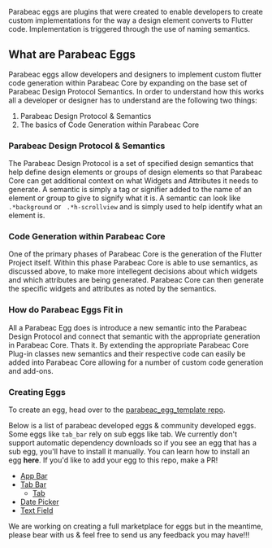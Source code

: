 Parabeac eggs are plugins that were created to enable developers to create custom implementations for the way a design element converts to Flutter code. Implementation is triggered through the use of naming semantics.

## What are Parabeac Eggs
Parabeac eggs allow developers and designers to implement custom flutter code generation within Parabeac Core by expanding on the base set of Parabeac Design Protocol Semantics. In order to understand how this works all a developer or designer has to understand are the following two things:
1. Parabeac Design Protocol & Semantics
2. The basics of Code Generation within Parabeac Core

### Parabeac Design Protocol & Semantics 
The Parabeac Design Protocol is a set of specified design semantics that help define design elements or groups of design elements so that Parabeac Core can get additional context on what Widgets and Attributes it needs to generate. A semantic is simply a tag or signifier added to the name of an element or group to give to signify what it is. A semantic can look like ``` .*background``` or ``` .*h-scrollview``` and is simply used to help identify what an element is. 

### Code Generation within Parabeac Core
One of the primary phases of Parabeac Core is the generation of the Flutter Project itself. Within this phase Parabeac Core is able to use semantics, as discussed above, to make more intellegent decisions about which widgets and which attributes are being generated. Parabeac Core can then generate the specific widgets and attributes as noted by the semantics. 

### How do Parabeac Eggs Fit in
All a Parabeac Egg does is introduce a new semantic into the Parabeac Design Protocol and connect that semantic with the appropriate generation in Parabeac Core. Thats it. By extending the appropriate Parabeac Core Plug-in classes new semantics and their respective code can easily be added into Parabeac Core allowing for a number of custom code generation and add-ons.

### Creating Eggs
To create an egg, head over to the [parabeac_egg_template repo](https://github.com/Parabeac/parabeac-egg-template).

Below is a list of parabeac developed eggs & community developed eggs. Some eggs like `tab_bar` rely on sub eggs like tab. We currently don't support automatic dependency downloads so if you see an egg that has a sub egg, you'll have to install it manually. You can learn how to install an egg __here__. If you'd like to add your egg to this repo, make a PR! 

 * [App Bar](https://github.com/Parabeac/parabeac_eggs/tree/master/internal_eggs/app_bar)
 * [Tab Bar](https://github.com/Parabeac/parabeac_eggs/tree/master/internal_eggs/tab_bar)
   * [Tab](https://github.com/Parabeac/parabeac_eggs/tree/master/internal_eggs/tab)
 * [Date Picker](https://github.com/Parabeac/parabeac_eggs/tree/master/internal_eggs/date_picker)
 * [Text Field](https://github.com/Parabeac/parabeac_eggs/tree/master/internal_eggs/text_field)



We are working on creating a full marketplace for eggs but in the meantime, please bear with us & feel free to send us any feedback you may have!!!
